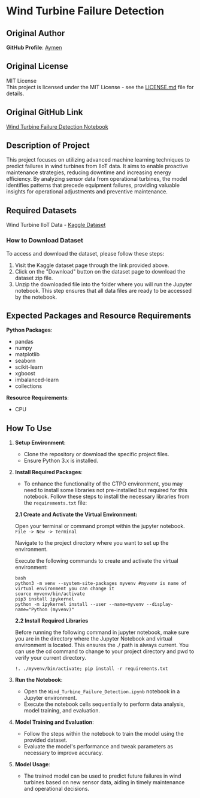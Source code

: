 # Wind Turbine Failure Detection

## Original Author

**GitHub Profile**: [Aymen](https://github.com/kaymen99)

## Original License

MIT License  
This project is licensed under the MIT License - see the [LICENSE.md](https://github.com/kaymen99/AI-for-energy-sector/blob/main/LICENSE) file for details.

## Original GitHub Link

[Wind Turbine Failure Detection Notebook](https://github.com/kaymen99/AI-for-energy-sector/blob/main/predictive%20maintenance/Wind%20turbine%20failure%20detection.ipynb)

## Description of Project

This project focuses on utilizing advanced machine learning techniques to predict failures in wind turbines from IIoT data. It aims to enable proactive maintenance strategies, reducing downtime and increasing energy efficiency. By analyzing sensor data from operational turbines, the model identifies patterns that precede equipment failures, providing valuable insights for operational adjustments and preventive maintenance.

## Required Datasets

Wind Turbine IIoT Data - [Kaggle Dataset](https://www.kaggle.com/datasets/wasuratme96/iiot-data-of-wind-turbine)

### How to Download Dataset
To access and download the dataset, please follow these steps:

1. Visit the Kaggle dataset page through the link provided above.
2. Click on the "Download" button on the dataset page to download the dataset zip file.
3. Unzip the downloaded file into the folder where you will run the Jupyter notebook. This step ensures that all data files are ready to be accessed by the notebook.

## Expected Packages and Resource Requirements

**Python Packages**:
- pandas
- numpy
- matplotlib
- seaborn
- scikit-learn
- xgboost
- imbalanced-learn
- collections

**Resource Requirements**:
- CPU

## How To Use

1. **Setup Environment**:
   - Clone the repository or download the specific project files.
   - Ensure Python 3.x is installed.

2. **Install Required Packages**:

   - To enhance the functionality of the CTPO environment, you may need to install some libraries not pre-installed but required for this notebook. Follow these steps to install the necessary libraries from the `requirements.txt` file:

   **2.1 Create and Activate the Virtual Environment:**
   
   Open your terminal or command prompt within the jupyter notebook. `File -> New -> Terminal`
   
   Navigate to the project directory where you want to set up the environment.
   
   Execute the following commands to create and activate the virtual environment:
   
   ```
   bash
   python3 -m venv --system-site-packages myvenv #myvenv is name of virtual environment you can change it
   source myvenv/bin/activate
   pip3 install ipykernel
   python -m ipykernel install --user --name=myvenv --display-name="Python (myvenv)"
   ```
   **2.2 Install Required Libraries**
   
   Before running the following command in jupyter notebook, make sure you are in the directory where the Jupyter Notebook and virtual environment is located. This ensures the ./ path is always current. You can use the cd command to change to your project directory and pwd to verify your current directory.
   
   ```
   !. ./myvenv/bin/activate; pip install -r requirements.txt
   ```

3. **Run the Notebook**:
   - Open the `Wind_Turbine_Failure_Detection.ipynb` notebook in a Jupyter environment.
   - Execute the notebook cells sequentially to perform data analysis, model training, and evaluation.

4. **Model Training and Evaluation**:
   - Follow the steps within the notebook to train the model using the provided dataset.
   - Evaluate the model's performance and tweak parameters as necessary to improve accuracy.

5. **Model Usage**:
   - The trained model can be used to predict future failures in wind turbines based on new sensor data, aiding in timely maintenance and operational decisions.
